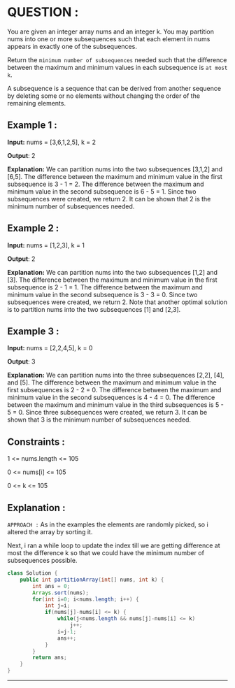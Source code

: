**<h1>QUESTION : </h1>**
You are given an integer array nums and an integer k. You may partition nums into one or more subsequences such that each element in nums appears in exactly one of the subsequences.

Return the `minimum number of subsequences` needed such that the difference between the maximum and minimum values in each subsequence is `at most k`.

A subsequence is a sequence that can be derived from another sequence by deleting some or no elements without changing the order of the remaining elements.

**<h2>Example 1 :</h2>**

**Input:**  nums = [3,6,1,2,5], k = 2

**Output**: 2

**Explanation:** We can partition nums into the two subsequences [3,1,2] and [6,5].
The difference between the maximum and minimum value in the first subsequence is 3 - 1 = 2.
The difference between the maximum and minimum value in the second subsequence is 6 - 5 = 1.
Since two subsequences were created, we return 2. It can be shown that 2 is the minimum number of subsequences needed.

**<h2>Example 2 :</h2>**

**Input:**  nums = [1,2,3], k = 1

**Output**: 2

**Explanation:** We can partition nums into the two subsequences [1,2] and [3].
The difference between the maximum and minimum value in the first subsequence is 2 - 1 = 1.
The difference between the maximum and minimum value in the second subsequence is 3 - 3 = 0.
Since two subsequences were created, we return 2. Note that another optimal solution is to partition nums into the two subsequences [1] and [2,3].

**<h2>Example 3 :</h2>**

**Input:**   nums = [2,2,4,5], k = 0

**Output**: 3

**Explanation:** We can partition nums into the three subsequences [2,2], [4], and [5].
The difference between the maximum and minimum value in the first subsequences is 2 - 2 = 0.
The difference between the maximum and minimum value in the second subsequences is 4 - 4 = 0.
The difference between the maximum and minimum value in the third subsequences is 5 - 5 = 0.
Since three subsequences were created, we return 3. It can be shown that 3 is the minimum number of subsequences needed.

**<h2>Constraints :</h2>**
1 <= nums.length <= 105

0 <= nums[i] <= 105

0 <= k <= 105

**<h2>Explanation :</h2>**
`APPROACH :` As in the examples the elements are randomly picked, so i altered the array by sorting it.

Next, i ran a while loop to update the index till we are getting difference at most the difference k so that we could have the minimum number of subsequences possible.

```java
class Solution {
    public int partitionArray(int[] nums, int k) {
        int ans = 0;
        Arrays.sort(nums);
        for(int i=0; i<nums.length; i++) {
            int j=i;
            if(nums[j]-nums[i] <= k) {
                while(j<nums.length && nums[j]-nums[i] <= k) 
                    j++;
                i=j-1;
                ans++;
            }
        }
        return ans;
    }
}
```

---